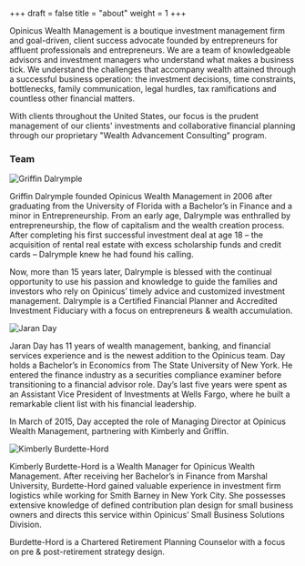 +++
draft = false
title = "about"
weight = 1
+++

Opinicus Wealth Management is a boutique investment management firm and goal-driven, client success advocate founded by entrepreneurs for affluent professionals and entrepreneurs. We are a team of knowledgeable advisors and investment managers who understand what makes a business tick. We understand the challenges that accompany wealth attained through a successful business operation: the investment decisions, time constraints, bottlenecks, family communication, legal hurdles, tax ramifications and countless other financial matters.

With clients throughout the United States, our focus is the prudent management of our clients' investments and collaborative financial planning through our proprietary "Wealth Advancement Consulting" program.

### Team
<div>
<img class="wrap-text" src="http://opinicusinc.com/wp-content/uploads/2015/03/Opinicus-59w.jpg" alt="Griffin Dalrymple">
<p>Griffin Dalrymple founded Opinicus Wealth Management in 2006 after graduating from the University of Florida with a Bachelor’s in Finance and a minor in Entrepreneurship. From an early age, Dalrymple was enthralled by entrepreneurship, the flow of capitalism and the wealth creation process. After completing his first successful investment deal at age 18 – the acquisition of rental real estate with excess scholarship funds and credit cards – Dalrymple knew he had found his calling.</p>
<p>Now, more than 15 years later, Dalrymple is blessed with the continual opportunity to use his passion and knowledge to guide the families and investors who rely on Opinicus’ timely advice and customized investment management. Dalrymple is a Certified Financial Planner and Accredited Investment Fiduciary with a focus on entrepreneurs & wealth accumulation.</p>
</div>

<div>
<img class="wrap-text" src="http://opinicusinc.com/wp-content/uploads/2015/03/Opinicus-55w.jpg" alt="Jaran Day">
<p>Jaran Day has 11 years of wealth management, banking, and financial services experience and is the newest addition to the Opinicus team. Day holds a Bachelor’s in Economics from The State University of New York. He entered the finance industry as a securities compliance examiner before transitioning to a financial advisor role. Day’s last five years were spent as an Assistant Vice President of Investments at Wells Fargo, where he built a remarkable client list with his financial leadership.</p>
<p>In March of 2015, Day accepted the role of Managing Director at Opinicus Wealth Management, partnering with Kimberly and Griffin.</p>
</div>

<div>
<img class="wrap-text" src="http://opinicusinc.com/wp-content/uploads/2015/03/Opinicus-kimw.png" alt="Kimberly Burdette-Hord">
<p>Kimberly Burdette-Hord is a Wealth Manager for Opinicus Wealth Management. After receiving her Bachelor’s in Finance from Marshal University, Burdette-Hord gained valuable experience in investment firm logistics while working for Smith Barney in New York City. She possesses extensive knowledge of defined contribution plan design for small business owners and directs this service within Opinicus’ Small Business Solutions Division.</p>
<p>Burdette-Hord is a Chartered Retirement Planning Counselor with a focus on pre & post-retirement strategy design.</p>
</div>
